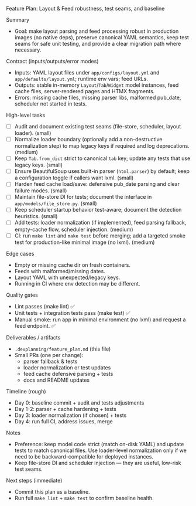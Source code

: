Feature Plan: Layout & Feed robustness, test seams, and baseline

Summary
- Goal: make layout parsing and feed processing robust in production images (no native deps), preserve canonical YAML semantics, keep test seams for safe unit testing, and provide a clear migration path where necessary.

Contract (inputs/outputs/error modes)
- Inputs: YAML layout files under `app/configs/layout.yml` and `app/defaults/layout.yml`; runtime env vars; feed URLs.
- Outputs: stable in-memory `Layout`/`Tab`/`Widget` model instances, feed cache files, server-rendered pages and HTMX fragments.
- Errors: missing cache files, missing parser libs, malformed pub_date, scheduler not started in tests.

High-level tasks
- [ ] Audit and document existing test seams (file-store, scheduler, layout loader). (small)
- [ ] Normalize loader boundary (optionally add a non-destructive normalization step) to map legacy keys if required and log deprecations. (medium)
- [ ] Keep `Tab.from_dict` strict to canonical `tab` key; update any tests that use legacy keys. (small)
- [ ] Ensure BeautifulSoup uses built-in parser (`html.parser`) by default; keep a configuration toggle if callers want lxml. (small)
- [ ] Harden feed cache load/save: defensive pub_date parsing and clear failure modes. (small)
- [ ] Maintain file-store DI for tests; document the interface in `app/models/file_store.py`. (small)
- [ ] Keep scheduler startup behavior test-aware; document the detection heuristics. (small)
- [ ] Add tests: loader normalization (if implemented), feed parsing fallback, empty-cache flow, scheduler injection. (medium)
- [ ] CI: run `make lint` and `make test` before merging; add a targeted smoke test for production-like minimal image (no lxml). (medium)

Edge cases
- Empty or missing cache dir on fresh containers.
- Feeds with malformed/missing dates.
- Layout YAML with unexpected/legacy keys.
- Running in CI where env detection may be different.

Quality gates
- Lint passes (make lint) ✅
- Unit tests + integration tests pass (make test) ✅
- Manual smoke: run app in minimal environment (no lxml) and request a feed endpoint. ✅

Deliverables / artifacts
- `.devplanning/feature_plan.md` (this file)
- Small PRs (one per change):
  - parser fallback & tests
  - loader normalization or test updates
  - feed cache defensive parsing + tests
  - docs and README updates

Timeline (rough)
- Day 0: baseline commit + audit and tests adjustments
- Day 1-2: parser + cache hardening + tests
- Day 3: loader normalization (if chosen) + tests
- Day 4: run full CI, address issues, merge

Notes
- Preference: keep model code strict (match on-disk YAML) and update tests to match canonical files. Use loader-level normalization only if we need to be backward-compatible for deployed instances.
- Keep file-store DI and scheduler injection — they are useful, low-risk test seams.

Next steps (immediate)
- Commit this plan as a baseline.
- Run full `make lint` + `make test` to confirm baseline health.
